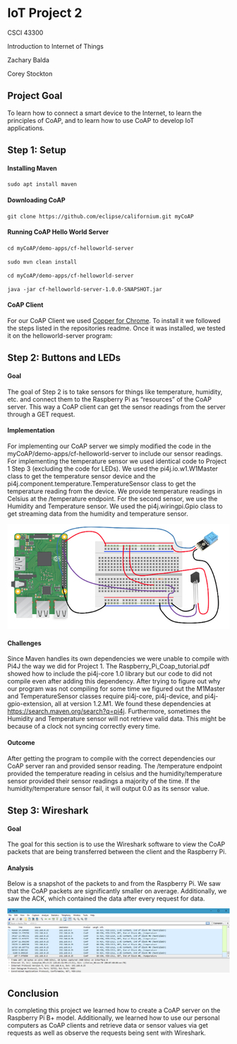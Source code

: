 # IoT Project 2
CSCI 43300

Introduction to Internet of Things

Zachary Balda

Corey Stockton

## Project Goal
To learn how to connect a smart device to the Internet, to learn the principles of CoAP, and to learn how to use CoAP to develop IoT applications.

## Step 1: Setup

#### Installing Maven ####
`sudo apt install maven`

#### Downloading CoAP ####
`git clone https://github.com/eclipse/californium.git myCoAP`

#### Running CoAP Hello World Server ####
`cd myCoAP/demo-apps/cf-helloworld-server`

`sudo mvn clean install`

`cd myCoAP/demo-apps/cf-helloworld-server`

`java -jar cf-helloworld-server-1.0.0-SNAPSHOT.jar`

#### CoAP Client
For our CoAP Client we used [Copper for Chrome](https://github.com/mkovatsc/Copper4Cr). To install it we followed the steps listed in the repositories readme. Once it was installed, we tested it on the helloworld-server program:

## Step 2: Buttons and LEDs

#### Goal
The goal of Step 2 is to take sensors for things like temperature, humidity, etc. and connect them to the Raspberry Pi as “resources” of the CoAP server. This way a CoAP client can get the sensor readings from the server through a GET request.

#### Implementation
For implementing our CoAP server we simply modified the code in the myCoAP/demo-apps/cf-helloworld-server to include our sensor readings. For implementing the temperature sensor we used identical code to Project 1 Step 3 (excluding the code for LEDs). We used the pi4j.io.w1.W1Master class to get the temperature sensor device and the pi4j.component.temperature.TemperatureSensor class to get the temperature reading from the device. We provide temperature readings in Celsius at the /temperature endpoint. For the second sensor, we use the Humidity and Temperature sensor. We used the pi4j.wiringpi.Gpio class to get streaming data from the humidity and temperature sensor.

![Step2 Diagram](https://github.com/zbalda/IoT-Project2/blob/master/proj2_wiring_diagram.png)
 
#### Challenges
Since Maven handles its own dependencies we were unable to compile with Pi4J the way we did for Project 1. The Raspberry_Pi_Coap_tutorial.pdf showed how to include the pi4j-core 1.0 library but our code to did not compile even after adding this dependency. After trying to figure out why our program was not compiling for some time we figured out the M1Master and TemperatureSensor classes require pi4j-core, pi4j-device, and pi4j-gpio-extension, all at version 1.2.M1. We found these dependencies at https://search.maven.org/search?q=pi4j. Furthermore, sometimes the Humidity and Temperature sensor will not retrieve valid data. This might be because of a clock not syncing correctly every time.  

#### Outcome
After getting the program to compile with the correct dependencies our CoAP server ran and provided sensor reading. The /temperature endpoint provided the temperature reading in celsius and the humidity/temperature sensor provided their sensor readings a majority of the time. If the humidity/temperature sensor fail, it will output 0.0 as its sensor value. 

## Step 3: Wireshark

#### Goal
The goal for this section is to use the Wireshark software to view the CoAP packets that are being transferred between the client and the Raspberry Pi.

#### Analysis
Below is a snapshot of the packets to and from the Raspberry Pi. We saw that the CoAP packets are significantly smaller on average. Additionally, we saw the ACK, which contained the data after every request for data.

![Step2 Diagram](https://github.com/zbalda/IoT-Project2/blob/master/WireShark_Capture.PNG)

## Conclusion
In completing this project we learned how to create a CoAP server on the Raspberry Pi B+ model. Additionally, we learned how to use our personal computers as CoAP clients and retrieve data or sensor values via get requests as well as observe the requests being sent with Wireshark.
